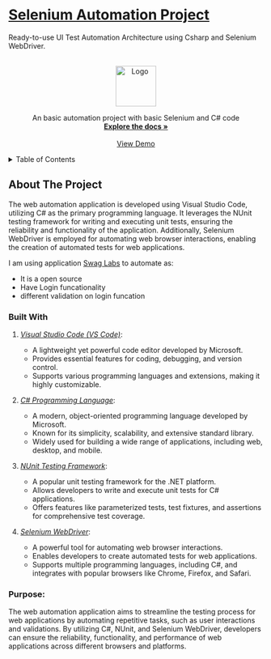 # [Selenium Automation Project](https://www.selenium.dev/documentation/webdriver/ "click on it to navigate")


Ready-to-use UI Test Automation Architecture using Csharp and Selenium WebDriver. 

<!-- PROJECT LOGO -->
<br />
<div align="center">
  <a href="https://github.com/Abhikpt/AutmationProject1/">
    <img src="images/logo.png" alt="Logo" width="80" height="80">
  </a>
  <p align="center">
    An basic automation project with basic Selenium and C# code
    <br />
    <a href=""><strong>Explore the docs »</strong></a>
    <br />
    <br />
    <a href="">View Demo</a>

  </p>
</div>

<!-- TABLE OF CONTENTS -->
<details>
  <summary>Table of Contents</summary>
  <ol>
    <li>
      <a href="#about-the-project">About The Project</a>
      <ul>
        <li><a href="#built-with">Built With</a></li>
      </ul>
    </li>
    <li>
      <a href="#getting-started">Getting Started</a>
      <ul>
        <li><a href="#prerequisites">Prerequisites</a></li>
        <li><a href="#installation">Installation</a></li>
      </ul>
    </li>
    <li><a href="#usage">Usage</a></li>
    <li><a href="#roadmap">Roadmap</a></li>
    <li><a href="#contributing">Contributing</a></li>
    <li><a href="#license">License</a></li>
    <li><a href="#contact">Contact</a></li>
    <li><a href="#acknowledgments">Acknowledgments</a></li>
  </ol>
</details>


<!-- ABOUT THE PROJECT -->
## About The Project

The web automation application is developed using Visual Studio Code, utilizing C# as the primary programming language. 
It leverages the NUnit testing framework for writing and executing unit tests, ensuring the reliability and functionality of the application. 
Additionally, Selenium WebDriver is employed for automating web browser interactions, enabling the creation of automated tests for web applications.

I am using application [Swag Labs](https://www.saucedemo.com/) to automate as:

* It is a open source
* Have Login funcationality
* different validation on login funcation

### Built With

1. *[Visual Studio Code (VS Code)](VSCode-url)*:
   - A lightweight yet powerful code editor developed by Microsoft.
   - Provides essential features for coding, debugging, and version control.
   - Supports various programming languages and extensions, making it highly customizable.

2. *[C# Programming Language](Csharp)*:
   - A modern, object-oriented programming language developed by Microsoft.
   - Known for its simplicity, scalability, and extensive standard library.
   - Widely used for building a wide range of applications, including web, desktop, and mobile.

3. *[NUnit Testing Framework]([Nunit-url)*:
   - A popular unit testing framework for the .NET platform.
   - Allows developers to write and execute unit tests for C# applications.
   - Offers features like parameterized tests, test fixtures, and assertions for comprehensive test coverage.

4. *[Selenium WebDriver](selenium-url)*:
   - A powerful tool for automating web browser interactions.
   - Enables developers to create automated tests for web applications.
   - Supports multiple programming languages, including C#, and integrates with popular browsers like Chrome, Firefox, and Safari.

### Purpose:
The web automation application aims to streamline the testing process for web applications by automating repetitive tasks, such as user interactions and validations. By utilizing C#, NUnit, and Selenium WebDriver, developers can ensure the reliability, functionality, and performance of web applications across different browsers and platforms.


<!-- MARKDOWN LINKS & IMAGES -->
<!-- https://www.markdownguide.org/basic-syntax/#reference-style-links -->
[VSCode-url]: https://code.visualstudio.com/docs/csharp/get-started
[Csharp-url]: https://dotnet.microsoft.com/en-us/learn/csharp
[Nunit-url]: https://docs.nunit.org/
[selenium-url]: https://www.selenium.dev/documentation/webdriver/
[Selenium Automation Project]: https://img.shields.io/badge/Selenium%20Automation%20Project-8A2BE2
